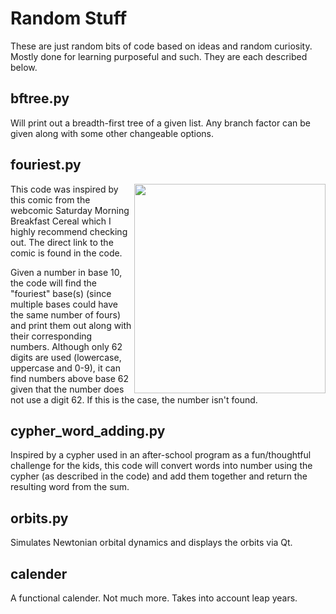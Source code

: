 # Random Stuff
These are just random bits of code based on ideas and random curiosity. Mostly done for learning purposeful and such. They are each described below.

## bftree.py
Will print out a breadth-first tree of a given list. Any branch factor can be given along with some other changeable options.

## fouriest.py
<img src="http://www.smbc-comics.com/comics/20130201.gif" align="right" width="306" height="335" />

This code was inspired by this comic from the webcomic Saturday Morning Breakfast Cereal which I highly recommend checking out. The direct link to the comic is found in the code.

Given a number in base 10, the code will find the "fouriest" base(s) (since multiple bases could have the same number of fours) and print them out along with their corresponding numbers. Although only 62 digits are used (lowercase, uppercase and 0-9), it can find numbers above base 62 given that the number does not use a digit 62. If this is the case, the number isn't found.

## cypher_word_adding.py
Inspired by a cypher used in an after-school program as a fun/thoughtful challenge for the kids, this code will convert words into number using the cypher (as described in the code) and add them together and return the resulting word from the sum.

## orbits.py
Simulates Newtonian orbital dynamics and displays the orbits via Qt.

## calender
A functional calender. Not much more. Takes into account leap years.
